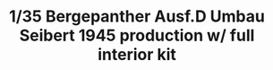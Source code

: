 ---
layout: product
title: "1/35 Bergepanther Ausf.D Umbau Seibert 1945 production w/ full interior kit"
price: "6500" 
desc: "Maketa"
img_path: "/assets/img/TAKO2102.jpg"
brand: "N/A"
available: false
special_offer: false
new: false
soon: false
cat: "010000"
subcat: "010200"
subsubcat: "0N/A"
sifra: "TAKO2102"
popular: false
---